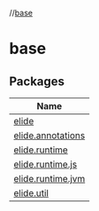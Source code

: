 //[base](index.md)

# base

## Packages

| Name |
|---|
| [elide](base/elide/index.md) |
| [elide.annotations](base/elide.annotations/index.md) |
| [elide.runtime](base/elide.runtime/index.md) |
| [elide.runtime.js](base/elide.runtime.js/index.md) |
| [elide.runtime.jvm](base/elide.runtime.jvm/index.md) |
| [elide.util](base/elide.util/index.md) |
